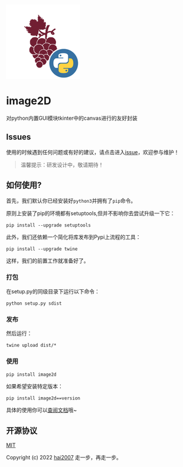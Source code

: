 <img src='./logo.png'>

# image2D
对python内置GUI模块tkinter中的canvas进行的友好封装

## Issues
使用的时候遇到任何问题或有好的建议，请点击进入[issue](https://github.com/hai2007/image2D.py/issues)，欢迎参与维护！

> 温馨提示：研发设计中，敬请期待！

## 如何使用?

首先，我们默认你已经安装好```python3```并拥有了```pip```命令。

原则上安装了pip的环境都有setuptools,但并不影响你去尝试升级一下它：

```
pip install --upgrade setuptools
```

此外，我们还依赖一个简化将库发布到Pypi上流程的工具：

```
pip install --upgrade twine
```

这样，我们的前置工作就准备好了。

### 打包

在setup.py的同级目录下运行以下命令：

```
python setup.py sdist
```

### 发布

然后运行：

```
twine upload dist/*
```

### 使用

```
pip install image2d
```

如果希望安装特定版本：

```
pip install image2d==version
```

具体的使用你可以[查阅文档](https://hai2007.github.io/image2D.py)哦~

开源协议
---------------------------------------
[MIT](https://github.com/hai2007/image2D.py/blob/master/LICENSE)

Copyright (c) 2022 [hai2007](https://hai2007.github.io/SweetHome/) 走一步，再走一步。
